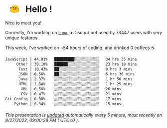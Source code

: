 <h1>   <img src="./spoinky.gif" style="vertical-align:middle;" width="30px">   Hello ! </h1>

Nice to meet you!

Currently, I'm working on <a href='https://github.com/Asgarrrr/Luna'>`Luna`</a>, a Discord bot used by 73447 users with very unique features.

This week, I've worked on ~54 hours of coding, and drinked 0 coffees ☕

```
JavaScript │ 44.81%   █████████░░░░░░░░░░░   34 hrs 35 mins
     Other │ 30.18%   ██████░░░░░░░░░░░░░░   23 hrs 18 mins
      Text │ 10.43%   ██░░░░░░░░░░░░░░░░░░   8 hrs 3 mins
      JSON │ 8.56%    ██░░░░░░░░░░░░░░░░░░   6 hrs 36 mins
      Java │ 2.37%    ░░░░░░░░░░░░░░░░░░░░   1 hr 50 mins
      HTML │ 1.84%    ░░░░░░░░░░░░░░░░░░░░   1 hr 25 mins
       XML │ 0.58%    ░░░░░░░░░░░░░░░░░░░░   26 mins
       CSV │ 0.47%    ░░░░░░░░░░░░░░░░░░░░   21 mins
Git Config │ 0.38%    ░░░░░░░░░░░░░░░░░░░░   17 mins
    Python │ 0.34%    ░░░░░░░░░░░░░░░░░░░░   15 mins
```

###### This presentation is [updated](https://github.com/Asgarrrr) automatically every 5 minute, most recently on 8/27/2022, 09:00:28 PM ( UTC±0 ).